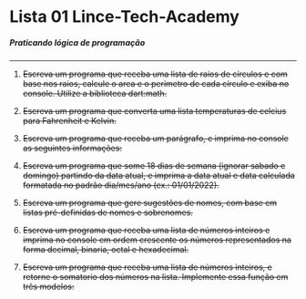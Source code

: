 # Lista 01 Lince-Tech-Academy


##### Praticando lógica de programação

------------

1. ~~Escreva um programa que receba uma lista de raios de círculos e com base nos raios, calcule o area e o perimetro de cada círculo e exiba no console. Utilize a biblioteca dart:math.~~

2. ~~Escreva um programa que converta uma lista temperaturas de celcius para Fahrenheit e Kelvin.~~

3. ~~Escreva um programa que receba um parágrafo, e imprima no console as seguintes informações:~~

4. ~~Escreva um programa que some 18 dias de semana (ignorar sabado e domingo) partindo da data atual, e imprima a data atual e data calculada formatada no padrão dia/mes/ano (ex.: 01/01/2022).~~

5. ~~Escreva um programa que gere sugestões de nomes, com base em listas pré-definidas de nomes e sobrenomes.~~

6. ~~Escreva um programa que receba uma lista de números inteiros e imprima no console em ordem crescente os números representados na forma decimal, binaria, octal e hexadecimal.~~

7. ~~Escreva um programa que receba uma lista de números inteiros, e retorne o somatorio dos números na lista. Implemente essa função em três modelos:~~


